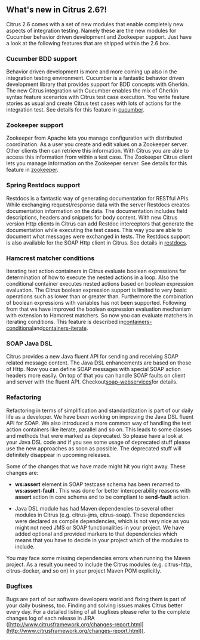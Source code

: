 ## What's new in Citrus 2.6?!

Citrus 2.6 comes with a set of new modules that enable completely new aspects of integration testing. Namely these are the new modules for Cucumber behavior driven development and Zookeeper support. Just have a look at the following features that are shipped within the 2.6 box.

### Cucumber BDD support

Behavior driven development is more and more coming up also in the integration testing environment. Cucumber is a fantastic behavior driven development library that provides support for BDD concepts with Gherkin. The new Citrus integration with Cucumber enables the mix of Gherkin syntax feature scenarios with Citrus test case execution. You write feature stories as usual and create Citrus test cases with lots of actions for the integration test. See details for this feature in [cucumber](cucumber).

### Zookeeper support

Zookeeper from Apache lets you manage configuration with distributed coordination. As a user you create and edit values on a Zookeeper server. Other clients then can retrieve this information. With Citrus you are able to access this information from within a test case. The Zookeeper Citrus client lets you manage information on the Zookeeper server. See details for this feature in [zookeeper](zookeeper).

### Spring Restdocs support

Restdocs is a fantastic way of generating documentation for RESTful APIs. While exchanging request/response data with the server Restdocs creates documentation information on the data. The documentation includes field descriptions, headers and snippets for body content. With new Citrus version Http clients in Citrus can add Restdoc interceptors that generate the documentation while executing the test cases. This way you are able to document what messages were exchanged in tests. The Restdocs support is also available for the SOAP Http client in Citrus. See details in [restdocs](restdocs).

### Hamcrest matcher conditions

Iterating test action containers in Citrus evaluate boolean expressions for determination of how to execute the nested actions in a loop. Also the conditional container executes nested actions based on boolean expression evaluation. The Citrus boolean expression support is limited to very basic operations such as lower than or greater than. Furthermore the combination of boolean expressions with variables has not been supported. Following from that we have improved the boolean expression evaluation mechanism with extension to Hamcrest matchers. So now you can evaluate matchers in iterating conditions. This feature is described in[containers-conditional](containers-conditional)and[containers-iterate](containers-iterate).

### SOAP Java DSL

Citrus provides a new Java fluent API for sending and receiving SOAP related message content. The Java DSL enhancements are based on those of Http. Now you can define SOAP messages with special SOAP action headers more easily. On top of that you can handle SOAP faults on client and server with the fluent API. Checkout[soap-webservices](soap-webservices)for details.

### Refactoring

Refactoring in terms of simplification and standardization is part of our daily life as a developer. We have been working on improving the Java DSL fluent API for SOAP. We also introduced a more common way of handling the test action containers like iterate, parallel and so on. This leads to some classes and methods that were marked as deprecated. So please have a look at your Java DSL code and if you see some usage of deprecated stuff please use the new approaches as soon as possible. The deprecated stuff will definitely disappear in upcoming releases.

Some of the changes that we have made might hit you right away. These changes are:

*  **ws:assert** element in SOAP testcase schema has been renamed to **ws:assert-fault** . This was done for better interoperability reasons with **assert** action in core schema and to be compliant to **send-fault** action.

* Java DSL module has had Maven dependencies to several other modules in Citrus (e.g. citrus-jms, citrus-soap). These dependencies were declared as compile dependencies, which is not very nice as you might not need JMS or SOAP functionalities in your project. We have added optional and provided markers to that dependencies which means that you have to decide in your project which of the modules to include.

You may face some missing dependencies errors when running the Maven project. As a result you need to include the Citrus modules (e.g. citrus-http, citrus-docker, and so on) in your project Maven POM explicitly.



### Bugfixes

Bugs are part of our software developers world and fixing them is part of your daily business, too. Finding and solving issues makes Citrus better every day. For a detailed listing of all bugfixes please refer to the complete changes log of each release in JIRA ([http://www.citrusframework.org/changes-report.html](http://www.citrusframework.org/changes-report.html)).

